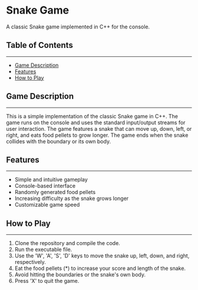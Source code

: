 # Snake Game

A classic Snake game implemented in C++ for the console.

## Table of Contents
-----------------

* [Game Description](#game-description)
* [Features](#features)
* [How to Play](#how-to-play)

## Game Description
-------------------

This is a simple implementation of the classic Snake game in C++. The game runs on the console and uses the standard input/output streams for user interaction. The game features a snake that can move up, down, left, or right, and eats food pellets to grow longer. The game ends when the snake collides with the boundary or its own body.

## Features
------------

* Simple and intuitive gameplay
* Console-based interface
* Randomly generated food pellets
* Increasing difficulty as the snake grows longer
* Customizable game speed

## How to Play
--------------

1. Clone the repository and compile the code.
2. Run the executable file.
3. Use the 'W', 'A', 'S', 'D' keys to move the snake up, left, down, and right, respectively.
4. Eat the food pellets (*) to increase your score and length of the snake.
5. Avoid hitting the boundaries or the snake's own body.
6. Press 'X' to quit the game.
